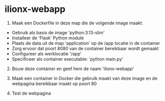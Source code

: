 # ilionx-webapp

1. Maak een Dockerfile in deze map die de volgende image maakt:
- Gebruik als basis de image 'python:3.13-slim'
- Installeer de 'Flask' Python module
- Plaats de data uit de map 'application' op de /app locatie in de container
- Zorg ervoor dat poort 8080 van de container bereikbaar wordt gemaakt
- Configureer als werklocatie '/app'
- Specificeer als container executable: 'python main.py'

2. Bouw deze container en geef hem de naam 'ilionx-webapp'

3. Maak een container in Docker die gebruik maakt van deze image en de webpagina bereikbaar maakt op poort 80

4. Test de webpagina